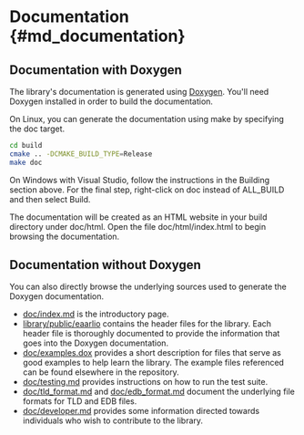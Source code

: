 # Documentation {#md_documentation}

## Documentation with Doxygen

The library's documentation is generated using [Doxygen](http://www.stack.nl/~dimitri/doxygen/).
You'll need Doxygen installed in order to build the documentation.

On Linux, you can generate the documentation using make by specifying the doc target.

```sh
cd build
cmake .. -DCMAKE_BUILD_TYPE=Release
make doc
```

On Windows with Visual Studio, follow the instructions in the Building section above.
For the final step, right-click on doc instead of ALL_BUILD and then select Build.

The documentation will be created as an HTML website in your build directory
under doc/html. Open the file doc/html/index.html to begin browsing the documentation.

## Documentation without Doxygen

You can also directly browse the underlying sources used to generate the Doxygen
documentation.

- [doc/index.md](doc/index.md) is the introductory page.
- [library/public/eaarlio](library/public/eaarlio) contains the header files
  for the library. Each header file is thoroughly documented to provide the
  information that goes into the Doxygen documentation.
- [doc/examples.dox](doc/examples.dox) provides a short description for files that
  serve as good examples to help learn the library. The example files referenced
  can be found elsewhere in the repository.
- [doc/testing.md](doc/testing.md) provides instructions on how to run the test suite.
- [doc/tld_format.md](doc/tld_format.md) and [doc/edb_format.md](doc/edb_format.md)
  document the underlying file formats for TLD and EDB files.
- [doc/developer.md](doc/developer.md) provides some information directed towards
  individuals who wish to contribute to the library.
